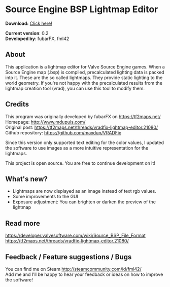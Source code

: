 Source Engine BSP Lightmap Editor
=================================

**Download:** [Click here!](https://www.dropbox.com/scl/fi/94mgvh98cdt3xnpi22yqw/vradFix0.2.zip?rlkey=7xezyjw1y2corrlshm57yr3ez&dl=1)

**Current version**: 0.2  
**Developed by**: fubarFX, fml42

## About
This application is a lightmap editor for Valve Source Engine games.
When a Source Engine map (.bsp) is compiled, precalculated lighting data is packed into it.
These are the so called lightmaps. They provide static lighting to the world geometry.
If you're not happy with the precalculated results from the lightmap creation tool (vrad), you can use this tool to modify them.

## Credits
This program was originally developed by fubarFX on https://tf2maps.net/  
Homepage: http://www.mdupuis.com/  
Original post: https://tf2maps.net/threads/vradfix-lightmap-editor.21080/  
Github repository: https://github.com/maxdup/VRADFix  

Since this version only supported text editing for the color values, I updated the software to use images as a more intuitive representation for the lightmaps.

This project is open source. You are free to continue development on it!

## What's new?
- Lightmaps are now displayed as an image instead of text rgb values.
- Some improvements to the GUI
- Exposure adjustment: You can brighten or darken the preview of the lightmap

## Read more
https://developer.valvesoftware.com/wiki/Source_BSP_File_Format  
https://tf2maps.net/threads/vradfix-lightmap-editor.21080/

## Feedback / Feature suggestions / Bugs
You can find me on Steam http://steamcommunity.com/id/fml42/  
Add me and I'll be happy to hear your feedback or ideas on how to improve the software!
